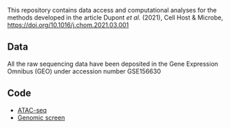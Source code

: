 
This repository contains data access and computational analyses for the methods developed in the article Dupont *et al.* (2021), Cell Host & Microbe, https://doi.org/10.1016/j.chom.2021.03.001
 
 
## Data

All the raw sequencing data have been deposited in the Gene Expression Omnibus (GEO) under accession number GSE156630


## Code

- [ATAC-seq](scripts/atac.md)
- [Genomic screen](scripts/screen.md)
